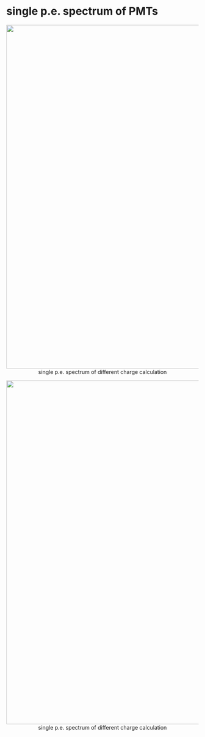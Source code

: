 # single p.e. spectrum of PMTs

<p align="center">
<img src="uncertaintyfig/speled.png" width="900" />
single p.e. spectrum of different charge calculation
</p>
<p align="center">
<img src="uncertaintyfig/spefit.png" width="900" />
single p.e. spectrum of different charge calculation
</p>
